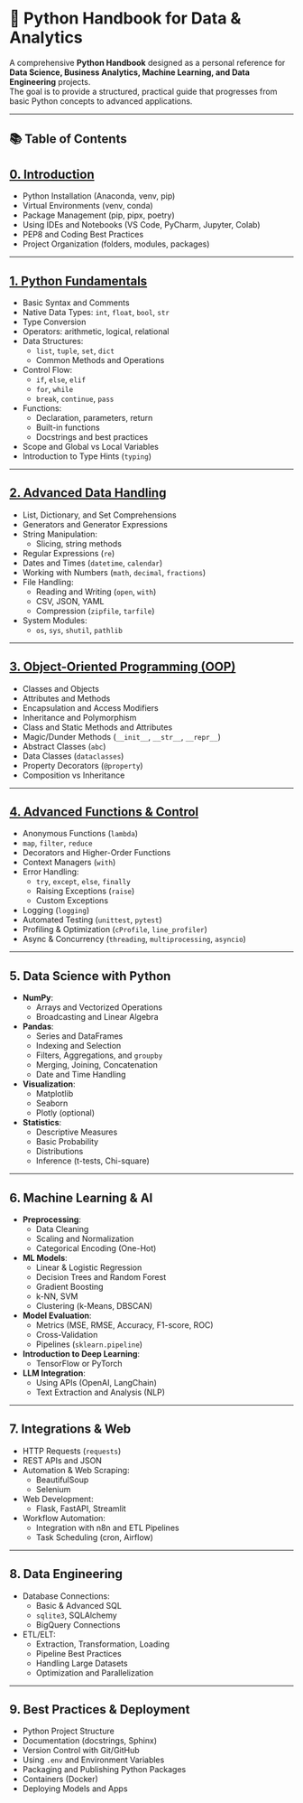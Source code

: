 # 🐍 Python Handbook for Data & Analytics

A comprehensive **Python Handbook** designed as a personal reference for **Data Science, Business Analytics, Machine Learning, and Data Engineering** projects.  
The goal is to provide a structured, practical guide that progresses from basic Python concepts to advanced applications.

---

## 📚 Table of Contents

## [0. Introduction](./0_intro_env_setup.ipynb)
- Python Installation (Anaconda, venv, pip)
- Virtual Environments (venv, conda)
- Package Management (pip, pipx, poetry)
- Using IDEs and Notebooks (VS Code, PyCharm, Jupyter, Colab)
- PEP8 and Coding Best Practices
- Project Organization (folders, modules, packages)

---

## [1. Python Fundamentals](./01_python_fundamentals.ipynb)
- Basic Syntax and Comments
- Native Data Types: `int`, `float`, `bool`, `str`
- Type Conversion
- Operators: arithmetic, logical, relational
- Data Structures:
  - `list`, `tuple`, `set`, `dict`
  - Common Methods and Operations
- Control Flow:
  - `if`, `else`, `elif`
  - `for`, `while`
  - `break`, `continue`, `pass`
- Functions:
  - Declaration, parameters, return
  - Built-in functions
  - Docstrings and best practices
- Scope and Global vs Local Variables
- Introduction to Type Hints (`typing`)

---

## [2. Advanced Data Handling](./02_advanced_data_handling.ipynb)
- List, Dictionary, and Set Comprehensions
- Generators and Generator Expressions
- String Manipulation:
  - Slicing, string methods
- Regular Expressions (`re`)
- Dates and Times (`datetime`, `calendar`)
- Working with Numbers (`math`, `decimal`, `fractions`)
- File Handling:
  - Reading and Writing (`open`, `with`)
  - CSV, JSON, YAML
  - Compression (`zipfile`, `tarfile`)
- System Modules:
  - `os`, `sys`, `shutil`, `pathlib`

---

## [3. Object-Oriented Programming (OOP)](./03_OOP.ipynb)
- Classes and Objects
- Attributes and Methods
- Encapsulation and Access Modifiers
- Inheritance and Polymorphism
- Class and Static Methods and Attributes
- Magic/Dunder Methods (`__init__`, `__str__`, `__repr__`)
- Abstract Classes (`abc`)
- Data Classes (`dataclasses`)
- Property Decorators (`@property`)
- Composition vs Inheritance

---

## [4. Advanced Functions & Control](./04_advanced_functions_and_control.ipynb)
- Anonymous Functions (`lambda`)
- `map`, `filter`, `reduce`
- Decorators and Higher-Order Functions
- Context Managers (`with`)
- Error Handling:
  - `try`, `except`, `else`, `finally`
  - Raising Exceptions (`raise`)
  - Custom Exceptions
- Logging (`logging`)
- Automated Testing (`unittest`, `pytest`)
- Profiling & Optimization (`cProfile`, `line_profiler`)
- Async & Concurrency (`threading`, `multiprocessing`, `asyncio`)

---

## 5. Data Science with Python
- **NumPy**:
  - Arrays and Vectorized Operations
  - Broadcasting and Linear Algebra
- **Pandas**:
  - Series and DataFrames
  - Indexing and Selection
  - Filters, Aggregations, and `groupby`
  - Merging, Joining, Concatenation
  - Date and Time Handling
- **Visualization**:
  - Matplotlib
  - Seaborn
  - Plotly (optional)
- **Statistics**:
  - Descriptive Measures
  - Basic Probability
  - Distributions
  - Inference (t-tests, Chi-square)

---

## 6. Machine Learning & AI
- **Preprocessing**:
  - Data Cleaning
  - Scaling and Normalization
  - Categorical Encoding (One-Hot)
- **ML Models**:
  - Linear & Logistic Regression
  - Decision Trees and Random Forest
  - Gradient Boosting
  - k-NN, SVM
  - Clustering (k-Means, DBSCAN)
- **Model Evaluation**:
  - Metrics (MSE, RMSE, Accuracy, F1-score, ROC)
  - Cross-Validation
  - Pipelines (`sklearn.pipeline`)
- **Introduction to Deep Learning**:
  - TensorFlow or PyTorch
- **LLM Integration**:
  - Using APIs (OpenAI, LangChain)
  - Text Extraction and Analysis (NLP)

---

## 7. Integrations & Web
- HTTP Requests (`requests`)
- REST APIs and JSON
- Automation & Web Scraping:
  - BeautifulSoup
  - Selenium
- Web Development:
  - Flask, FastAPI, Streamlit
- Workflow Automation:
  - Integration with n8n and ETL Pipelines
  - Task Scheduling (cron, Airflow)

---

## 8. Data Engineering
- Database Connections:
  - Basic & Advanced SQL
  - `sqlite3`, SQLAlchemy
  - BigQuery Connections
- ETL/ELT:
  - Extraction, Transformation, Loading
  - Pipeline Best Practices
  - Handling Large Datasets
  - Optimization and Parallelization

---

## 9. Best Practices & Deployment
- Python Project Structure
- Documentation (docstrings, Sphinx)
- Version Control with Git/GitHub
- Using `.env` and Environment Variables
- Packaging and Publishing Python Packages
- Containers (Docker)
- Deploying Models and Apps
